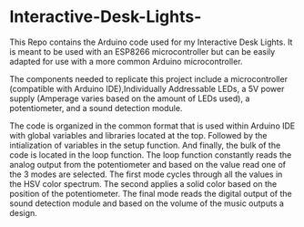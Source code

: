 # Interactive-Desk-Lights-

This Repo contains the Arduino code used for my Interactive Desk Lights. It is meant to be used with an ESP8266 microcontroller but can be
easily adapted for use with a more common Arduino microcontroller. 

The components needed to replicate this project include a microcontroller (compatible with Arduino IDE),Individually Addressable LEDs,
a 5V power supply (Amperage varies based on the amount of LEDs used), a potentiometer, and a sound detection module. 

The code is organized in the common format that is used within Arduino IDE with global variables and libraries located at the top. Followed
by the intialization of variables in the setup function. And finally, the bulk of the code is located in the loop function. The loop 
function constantly reads the analog output from the potentiometer and based on the value read one of the 3 modes are selected. The first 
mode cycles through all the values in the HSV color spectrum. The second applies a solid color based on the position of the potentiometer. 
The final mode reads the digital output of the sound detection module and based on the volume of the music outputs a design. 
